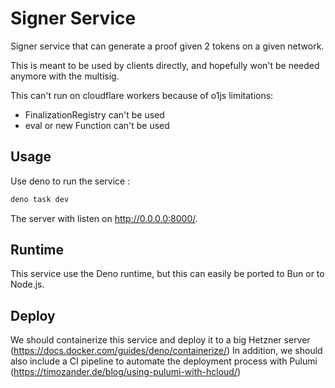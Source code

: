 # Signer Service

Signer service that can generate a proof given 2 tokens on a given network.

This is meant to be used by clients directly, and hopefully won't be needed
anymore with the multisig.

This can't run on cloudflare workers because of o1js limitations:

- FinalizationRegistry can't be used
- eval or new Function can't be used

## Usage

Use deno to run the service :

```bash
deno task dev
```

The server with listen on http://0.0.0.0:8000/.

## Runtime

This service use the Deno runtime, but this can easily be ported to Bun or to
Node.js.

## Deploy

We should containerize this service and deploy it to a big Hetzner server
(https://docs.docker.com/guides/deno/containerize/) In addition, we should also
include a CI pipeline to automate the deployment process with Pulumi
(https://timozander.de/blog/using-pulumi-with-hcloud/)
